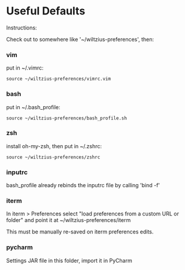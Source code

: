# Useful Defaults

Instructions:

Check out to somewhere like '~/wiltzius-preferences', then:

### vim
put in ~/.vimrc:

`source ~/wiltzius-preferences/vimrc.vim`

### bash
put in ~/.bash_profile:

`source ~/wiltzius-preferences/bash_profile.sh`

### zsh
install oh-my-zsh, then put in ~/.zshrc:

`source ~/wiltzius-preferences/zshrc`

### inputrc
bash_profile already rebinds the inputrc file by calling 'bind -f'

### iterm
In iterm > Preferences select "load preferences from a custom URL or folder" and point it at ~/wiltzius-preferences/iterm

This must be manually re-saved on iterm preferences edits.

### pycharm

Settings JAR file in this folder, import it in PyCharm